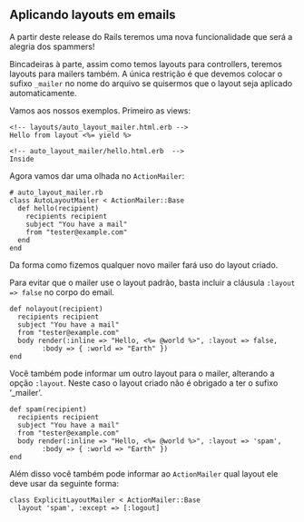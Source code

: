 ## Aplicando layouts em emails

A partir deste release do Rails teremos uma nova funcionalidade que será a alegria dos spammers!

Bincadeiras à parte, assim como temos layouts para controllers, teremos layouts para mailers também. A única restrição é que devemos colocar o sufixo `_mailer` no nome do arquivo se quisermos que o layout seja aplicado automaticamente.

Vamos aos nossos exemplos. Primeiro as views:

	<!-- layouts/auto_layout_mailer.html.erb -->
	Hello from layout <%= yield %>

	<!-- auto_layout_mailer/hello.html.erb  -->
	Inside

Agora vamos dar uma olhada no `ActionMailer`:

	# auto_layout_mailer.rb
	class AutoLayoutMailer < ActionMailer::Base
	  def hello(recipient)
	    recipients recipient
	    subject "You have a mail"
	    from "tester@example.com"
	  end
	end

Da forma como fizemos qualquer novo mailer fará uso do layout criado.

Para evitar que o mailer use o layout padrão, basta incluir a cláusula `:layout => false` no corpo do email.

	def nolayout(recipient)
	  recipients recipient
	  subject "You have a mail"
	  from "tester@example.com"
	  body render(:inline => "Hello, <%= @world %>", :layout => false, 
			:body => { :world => "Earth" })
	end

Você também pode informar um outro layout para o mailer, alterando a opção `:layout`. Neste caso o layout criado não é obrigado a ter o sufixo ‘_mailer’.

	def spam(recipient)
	  recipients recipient
	  subject "You have a mail"
	  from "tester@example.com"
	  body render(:inline => "Hello, <%= @world %>", :layout => 'spam', 
			:body => { :world => "Earth" })
	end

Além disso você também pode informar ao `ActionMailer` qual layout ele deve usar da seguinte forma:

	class ExplicitLayoutMailer < ActionMailer::Base
	  layout 'spam', :except => [:logout]
